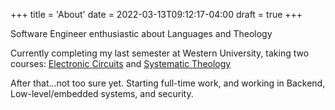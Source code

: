 +++
title = 'About'
date = 2022-03-13T09:12:17-04:00
draft = true
+++

Software Engineer enthusiastic about Languages and Theology


Currently completing my last semester at Western University, taking two courses: [Electronic Circuits](https://www.westerncalendar.uwo.ca/Courses.cfm?CourseAcadCalendarID=MAIN_021310_1&SelectedCalendar=Live&ArchiveID=) and [Systematic Theology](https://www.westerncalendar.uwo.ca/Courses.cfm?CourseAcadCalendarID=HURON_019363_1&SelectedCalendar=Live&ArchiveID=)

After that...not too sure yet. Starting full-time work, and working in Backend, Low-level/embedded systems, and security.

